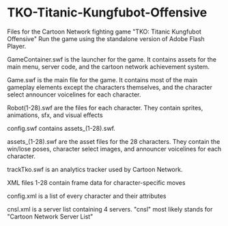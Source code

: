 # TKO-Titanic-Kungfubot-Offensive
Files for the Cartoon Network fighting game "TKO: Titanic Kungfubot Offensive"
Run the game using the standalone version of Adobe Flash Player.

GameContainer.swf is the launcher for the game. It contains assets for the main menu, server code, and the cartoon network achievement system.

Game.swf is the main file for the game. It contains most of the main gameplay elements except the characters themselves, and the character select announcer voicelines for each character.

Robot(1-28).swf are the files for each character. They contain sprites, animations, sfx, and visual effects

config.swf contains assets_(1-28).swf.

assets_(1-28).swf are the asset files for the 28 characters. They contain the win/lose poses, character select images, and announcer voicelines for each character. 

trackTko.swf is an analytics tracker used by Cartoon Network.

XML files 1-28 contain frame data for character-specific moves 

config.xml is a list of every character and their attributes

cnsl.xml is a server list containing 4 servers. "cnsl" most likely stands for "Cartoon Network Server List"
